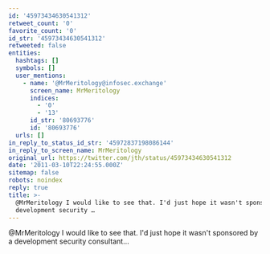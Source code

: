 ```yaml
---
id: '45973434630541312'
retweet_count: '0'
favorite_count: '0'
id_str: '45973434630541312'
retweeted: false
entities:
  hashtags: []
  symbols: []
  user_mentions:
    - name: '@MrMeritology@infosec.exchange'
      screen_name: MrMeritology
      indices:
        - '0'
        - '13'
      id_str: '80693776'
      id: '80693776'
  urls: []
in_reply_to_status_id_str: '45972837198086144'
in_reply_to_screen_name: MrMeritology
original_url: https://twitter.com/jth/status/45973434630541312
date: '2011-03-10T22:24:55.000Z'
sitemap: false
robots: noindex
reply: true
title: >-
  @MrMeritology I would like to see that. I'd just hope it wasn't sponsored by a
  development security …
---
```


@MrMeritology I would like to see that. I'd just hope it wasn't sponsored by a development security consultant...